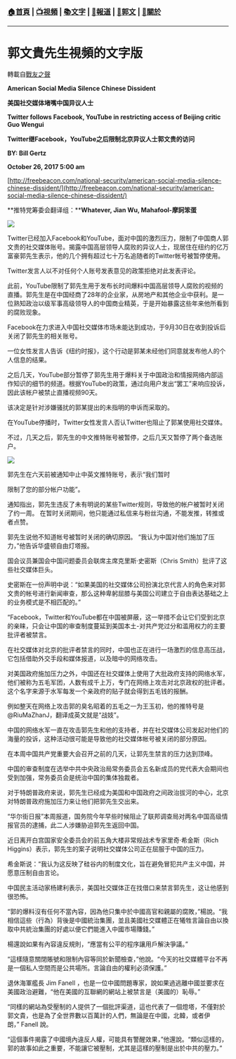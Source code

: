 ###  [:house:首頁](https://github.com/ourhimalayas/home) | [:tv:視頻](https://github.com/ourhimalayas/videos) | [:books:文字](https://github.com/ourhimalayas/txt) | [:newspaper:報道](https://github.com/ourhimalayas/news) | [:eagle:郭文](https://github.com/ourhimalayas/guomedia) | [:pray:關於](https://github.com/ourhimalayas/home/tree/master/about)
---
# 郭文貴先生視頻的文字版
轉載自[戰友之聲](http://littleantvoice.blogspot.com)

**American Social Media Silence Chinese Dissident**

**美国社交媒体堵嘴中国异议人士**



**Twitter follows Facebook, YouTube in restricting access of Beijing critic Guo Wengui**

**Twitter继Facebook，YouTube之后限制北京异议人士郭文贵的访问**



**BY: Bill Gertz**

**October 26, 2017 5:00 am**



[http://freebeacon.com/national-security/american-social-media-silence-chinese-dissident/](http://freebeacon.com/national-security/american-social-media-silence-chinese-dissident/)



**推特党筹委会翻译组：****Whatever, Jian Wu, Mahafool-摩訶笨蛋**



[![](https://4.bp.blogspot.com/-MiyZFV4rlwU/WfIGGefOt9I/AAAAAAAABFM/3HjcrFVcO0g_g2h9wHY7txQT0Q63qvckQCLcBGAs/s400/1026-2.PNG)](https://4.bp.blogspot.com/-MiyZFV4rlwU/WfIGGefOt9I/AAAAAAAABFM/3HjcrFVcO0g_g2h9wHY7txQT0Q63qvckQCLcBGAs/s1600/1026-2.PNG)





Twitter已经加入Facebook和YouTube，面对中国的激烈压力，限制了中国商人郭文贵的社交媒体账号。揭露中国高层领导人腐败的异议人士，现居住在纽约的亿万富豪郭先生表示，他的几个拥有超过七十万名追随者的Twitter帐号被暂停使用。



Twitter发言人以不对任何个人账号发表意见的政策拒绝对此发表评论。



此前，YouTube限制了郭先生用于发布长时间爆料中国高层领导人腐败的视频的直播。郭先生是在中国经商了28年的企业家，从房地产和其他企业中获利。是一位熟知政治以级军事高级领导人的中国商业精英，于是开始暴露这些年来他所看到的腐败现象。



Facebook在力求进入中国社交媒体市场未能达到成功，于9月30日在收到投诉后关闭了郭先生的相关账号。



一位女性发言人告诉《纽约时报》，这个行动是郭某未经他们同意就发布他人的个人信息的结果。



之后几天，YouTube部分暂停了郭先生用于爆料关于中国政治和情报网络内部运作知识的细节的频道。根据YouTube的政策，通过向用户发出“罢工”来响应投诉，因此该帐户被禁止直播视频90天。



该决定是针对涉嫌骚扰的郭某提出的未指明的申诉而采取的。



在YouTube停播时，Twitter女性发言人否认Twitter也阻止了郭某使用社交媒体。



不过，几天之后，郭先生的中文推特账号被暂停，之后几天又暂停了两个备选账户。

[![](https://4.bp.blogspot.com/-dTVQAxGZ6D4/WfIGNP2T6xI/AAAAAAAABFQ/AIgsaESQJYQeMiSB2JRW8RLjQKEDlKUjgCLcBGAs/s400/1026-1.PNG)](https://4.bp.blogspot.com/-dTVQAxGZ6D4/WfIGNP2T6xI/AAAAAAAABFQ/AIgsaESQJYQeMiSB2JRW8RLjQKEDlKUjgCLcBGAs/s1600/1026-1.PNG)





郭先生在六天前被通知中止中英文推特账号，表示“我们暂时

限制了您的部分帐户功能”。



通知指出，郭先生违反了未有明说的某些Twitter规则，导致他的帐户被暂时关闭了约一周。 在暂时关闭期间，他只能通过私信来与粉丝沟通，不能发推，转推或者点赞。



郭先生说他不知道帐号被暂时关闭的确切原因。 “我认为中国对他们施加了压力，”他告诉华盛顿自由灯塔报。



国会议员兼国会中国问题委员会联席主席克里斯·史密斯（Chris Smith）批评了这些社交媒体巨头。



史密斯在一份声明中说：“如果美国的社交媒体公司扮演北京代言人的角色来对郭文贵的帐号进行新闻审查，那么这种卑躬屈膝与美国公司建立于自由表达基础之上的业务模式是不相匹配的。”



“Facebook，Twitter和YouTube都在中国被屏蔽，这一举措不会让它们受到北京的亲睐，只会让中国的审查制度蔓延到美国本土-对共产党过分和滥用权力的主要批评者被禁言。



在社交媒体对北京的批评者禁言的同时，中国也正在进行一场激烈的信息高压战，它包括借助外交手段和媒体报道，以及暗中的网络攻击。



对美国政府施加压力之外，中国还在社交媒体上使用了大批政府支持的网络水军，他们被称为五毛军团，人数有成千上万，专门在网络上攻击对北京政权的批评者。 这个名字来源于水军每发一个亲政府的贴子就会得到五毛钱的报酬。



例如整天在网络上攻击郭的臭名昭着的五毛之一为王玉初，他的推特号是@RiuMaZhanJ，翻译成英文就是“战妓”。



中国的网络水军一直在攻击郭先生和他的支持者，并在社交媒体公司发起对他们的海量的投诉，这种活动很可能是导致他的社交媒体帐号被关闭的部分原因。



在本周中国共产党重要大会召开之前的几天，让郭先生禁言的压力达到顶峰。



中国的审查制度在选举中共中央政治局常务委员会五名新成员的党代表大会期间也受到加强，常务委员会是统治中国的集体独裁者。



对于特朗普政府来说，郭先生已经成为美国和中国政府之间政治拔河的中心，北京对特朗普政府施加压力来让他们把郭先生交出来。



“华尔街日报”本周报道，国务院今年早些时候阻止了联邦调查局对两名中国高级情报官员的逮捕，此二人涉嫌胁迫郭先生返回中国。



近日离开白宫国家安全委员会的前五角大楼非常规战术专家里奇·希金斯（Rich Higgins）表示，郭先生的案子说明社交媒体公司正在屈服于中国的压力。



希金斯说：“我认为这反映了硅谷内的制度文化，旨在避免冒犯共产主义中国，并愿意压制自由言论。



中国民主活动家杨建利表示，美国社交媒体正在找借口来禁言郭先生，这让他感到很恐怖。

“郭的爆料沒有任何不當內容，因為他只集中於中國高官和親屬的腐敗，”楊說。“我相信這些（行為）背後是中國統治集團，並且美國社交媒體正在犧牲言論自由以換取中共統治集團的好處以便它們能進入中國市場賺錢。”



楊還說如果有內容違反規則，“應當有公平的程序讓用戶解決爭議。”



“這樣隨意關閉賬號和限制內容等同於新聞檢查，”他說。“今天的社交媒體平台不再是一個私人空間而是公共場所。言論自由的權利必須保護。”



退休海軍艦長 Jim Fanell ，也是一位中國問題專家，說如果過逃離中國並要求在美國政治避難，“他在美國的互聯網的網站上被禁言是（美國的）恥辱。”



“同樣的網站為受壓制的人提供了一個批評渠道，這也代表了一個燈塔，不僅對於郭文貴，也是為了全世界數以百萬計的人們，無論是在中國，北韓，或者伊朗，” Fanell 說。



“這個事件揭露了中國境內違反人權，可能具有警醒效果，”他還說。“類似這樣的，郭的故事如此之重要，不能讓它被壓制，尤其是這樣的壓制是出於中共的壓力。”
<u></u><sub></sub><sup></sup><strike></strike>